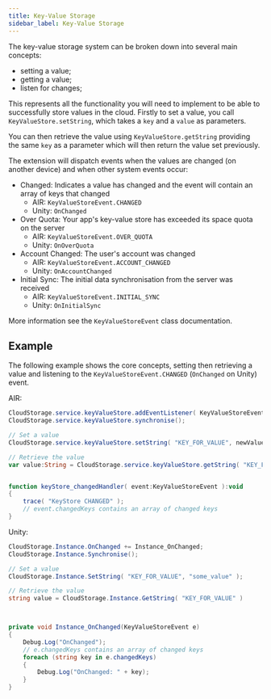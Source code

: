 ```yaml
---
title: Key-Value Storage
sidebar_label: Key-Value Storage
---
```


The key-value storage system can be broken down into several main concepts:

- setting a value;
- getting a value;
- listen for changes;

This represents all the functionality you will need to implement to be able to successfully 
store values in the cloud. Firstly to set a value, you call `KeyValueStore.setString`, which 
takes a `key` and a `value` as parameters. 

You can then retrieve the value using `KeyValueStore.getString` providing the same `key` as 
a parameter which will then return the value set previously.

The extension will dispatch events when the values are changed (on another device) and when 
other system events occur:

- Changed: Indicates a value has changed and the event will contain an array of keys that changed
	- AIR: `KeyValueStoreEvent.CHANGED`
	- Unity: `OnChanged`
- Over Quota: Your app's key-value store has exceeded its space quota on the server
	- AIR: `KeyValueStoreEvent.OVER_QUOTA`
	- Unity: `OnOverQuota`
- Account Changed: The user's account was changed
	- AIR: `KeyValueStoreEvent.ACCOUNT_CHANGED`
	- Unity: `OnAccountChanged`
- Initial Sync: The initial data synchronisation from the server was received
	- AIR: `KeyValueStoreEvent.INITIAL_SYNC`
	- Unity: `OnInitialSync`


More information see the `KeyValueStoreEvent` class documentation.


## Example

The following example shows the core concepts, setting then retrieving a value and listening 
to the `KeyValueStoreEvent.CHANGED` (`OnChanged` on Unity) event.


AIR: 

```actionscript
CloudStorage.service.keyValueStore.addEventListener( KeyValueStoreEvent.CHANGED, keyStore_changedHandler );
CloudStorage.service.keyValueStore.synchronise();

// Set a value
CloudStorage.service.keyValueStore.setString( "KEY_FOR_VALUE", newValue );

// Retrieve the value
var value:String = CloudStorage.service.keyValueStore.getString( "KEY_FOR_VALUE" );


function keyStore_changedHandler( event:KeyValueStoreEvent ):void
{
	trace( "KeyStore CHANGED" );
	// event.changedKeys contains an array of changed keys
}
```


Unity:

```csharp
CloudStorage.Instance.OnChanged += Instance_OnChanged;
CloudStorage.Instance.Synchronise();

// Set a value
CloudStorage.Instance.SetString( "KEY_FOR_VALUE", "some_value" );

// Retrieve the value
string value = CloudStorage.Instance.GetString( "KEY_FOR_VALUE" )



private void Instance_OnChanged(KeyValueStoreEvent e)
{
	Debug.Log("OnChanged");
	// e.changedKeys contains an array of changed keys
	foreach (string key in e.changedKeys)
	{
		Debug.Log("OnChanged: " + key);
	}
}
```




